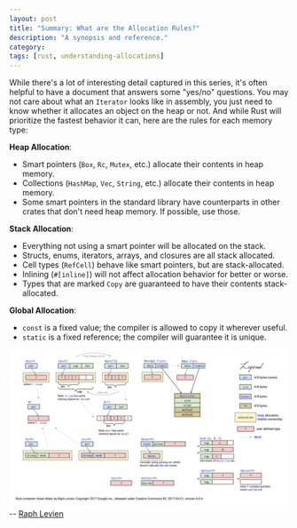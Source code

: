 ```yaml
---
layout: post
title: "Summary: What are the Allocation Rules?"
description: "A synopsis and reference."
category:
tags: [rust, understanding-allocations]
---
```


While there's a lot of interesting detail captured in this series, it's often helpful
to have a document that answers some "yes/no" questions. You may not care about
what an `Iterator` looks like in assembly, you just need to know whether it allocates
an object on the heap or not. And while Rust will prioritize the fastest behavior it can,
here are the rules for each memory type:

**Heap Allocation**:

- Smart pointers (`Box`, `Rc`, `Mutex`, etc.) allocate their contents in heap memory.
- Collections (`HashMap`, `Vec`, `String`, etc.) allocate their contents in heap memory.
- Some smart pointers in the standard library have counterparts in other crates that
  don't need heap memory. If possible, use those.

**Stack Allocation**:

- Everything not using a smart pointer will be allocated on the stack.
- Structs, enums, iterators, arrays, and closures are all stack allocated.
- Cell types (`RefCell`) behave like smart pointers, but are stack-allocated.
- Inlining (`#[inline]`) will not affect allocation behavior for better or worse.
- Types that are marked `Copy` are guaranteed to have their contents stack-allocated.

**Global Allocation**:

- `const` is a fixed value; the compiler is allowed to copy it wherever useful.
- `static` is a fixed reference; the compiler will guarantee it is unique.

![Container Sizes in Rust](/assets/images/2019-02-04-container-size.svg)
-- [Raph Levien](https://docs.google.com/presentation/d/1q-c7UAyrUlM-eZyTo1pd8SZ0qwA_wYxmPZVOQkoDmH4/edit?usp=sharing)
